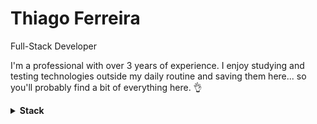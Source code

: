 # Thiago Ferreira

Full-Stack Developer

I'm a professional with over 3 years of experience. I enjoy studying and testing technologies outside my daily routine and saving them here... so you'll probably find a bit of everything here. 👌

<details>
  <summary><b>Stack</b></summary>
  <br/>

  ![NestJS](https://img.shields.io/badge/NestJS-E0234E?style=for-the-badge&logo=nestjs&logoColor=white)
  ![Node.js](https://img.shields.io/badge/Node.js-339933?style=for-the-badge&logo=node.js&logoColor=white)
  ![PHP](https://img.shields.io/badge/PHP-777BB4?style=for-the-badge&logo=php&logoColor=white)
  ![TypeScript](https://img.shields.io/badge/TypeScript-3178C6?style=for-the-badge&logo=typescript&logoColor=white)
  ![Vue.js](https://img.shields.io/badge/Vue.js-35495E?style=for-the-badge&logo=vuedotjs&logoColor=4FC08D)
  ![TailwindCSS](https://img.shields.io/badge/TailwindCSS-0F172A?style=for-the-badge&logo=tailwindcss&logoColor=38BDF8)
  ![PostgreSQL](https://img.shields.io/badge/PostgreSQL-316192?style=for-the-badge&logo=postgresql&logoColor=white)
  ![MongoDB](https://img.shields.io/badge/MongoDB-4EA94B?style=for-the-badge&logo=mongodb&logoColor=white)
  ![MySQL](https://img.shields.io/badge/MySQL-005C84?style=for-the-badge&logo=mysql&logoColor=white)
  ![Redis](https://img.shields.io/badge/Redis-DC382D?style=for-the-badge&logo=redis&logoColor=white)
  ![Docker](https://img.shields.io/badge/Docker-2496ED?style=for-the-badge&logo=docker&logoColor=white)
  ![Linux](https://img.shields.io/badge/Linux-000000?style=for-the-badge&logo=linux&logoColor=white)

</details>
